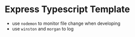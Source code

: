 # Express Typescript Template
- use `nodemon` to monitor file change when developing
- use `winston` and `morgan` to log
